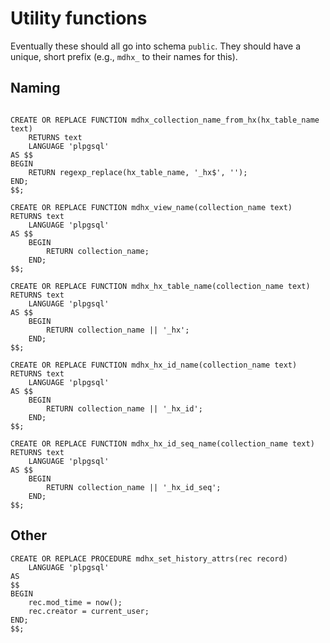 # Utility functions

Eventually these should all go into schema `public`.
They should have a unique, short prefix (e.g., `mdhx_` to their names for this).

## Naming

```postgresql

CREATE OR REPLACE FUNCTION mdhx_collection_name_from_hx(hx_table_name text)
    RETURNS text
    LANGUAGE 'plpgsql'
AS $$
BEGIN
    RETURN regexp_replace(hx_table_name, '_hx$', '');
END;
$$;

CREATE OR REPLACE FUNCTION mdhx_view_name(collection_name text)
RETURNS text
    LANGUAGE 'plpgsql'
AS $$
    BEGIN 
        RETURN collection_name;
    END;
$$;

CREATE OR REPLACE FUNCTION mdhx_hx_table_name(collection_name text)
RETURNS text
    LANGUAGE 'plpgsql'
AS $$
    BEGIN 
        RETURN collection_name || '_hx';
    END;
$$;

CREATE OR REPLACE FUNCTION mdhx_hx_id_name(collection_name text)
RETURNS text
    LANGUAGE 'plpgsql'
AS $$
    BEGIN
        RETURN collection_name || '_hx_id';
    END;
$$;

CREATE OR REPLACE FUNCTION mdhx_hx_id_seq_name(collection_name text)
RETURNS text
    LANGUAGE 'plpgsql'
AS $$
    BEGIN
        RETURN collection_name || '_hx_id_seq';
    END;
$$;
```

## Other

```postgresql
CREATE OR REPLACE PROCEDURE mdhx_set_history_attrs(rec record)
    LANGUAGE 'plpgsql'
AS
$$
BEGIN
    rec.mod_time = now();
    rec.creator = current_user;    
END;
$$;
```




